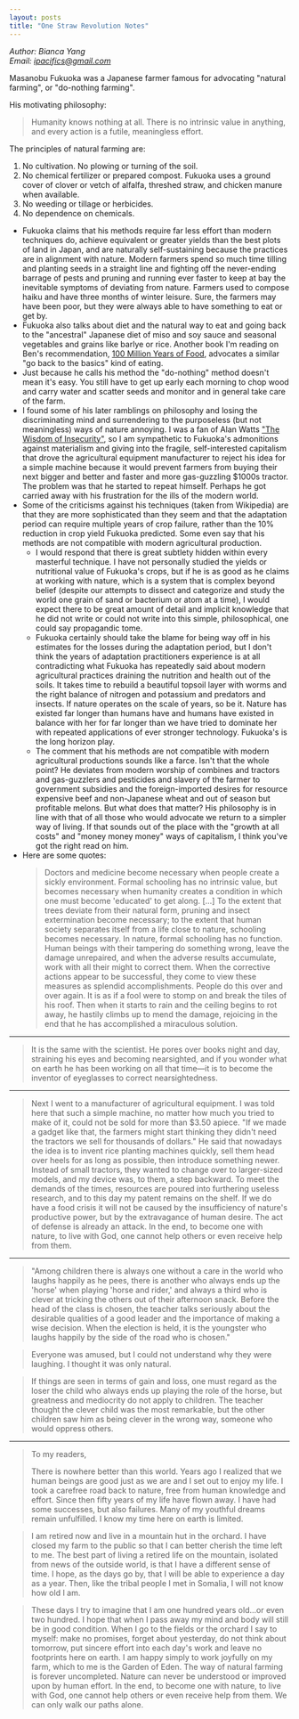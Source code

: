 ```yaml
---
layout: posts
title: "One Straw Revolution Notes"
---
```

*Author: Bianca Yang*<br>
*Email: <a href="mailto:ipacifics@gmail.com?subject=Hello from the XDRT Blog">ipacifics@gmail.com</a>*<br>

Masanobu Fukuoka was a Japanese farmer famous for advocating "natural farming",
or "do-nothing farming".

His motivating philosophy:
> Humanity knows nothing at all. There is no intrinsic value in anything, and
every action is a futile, meaningless effort.

The principles of natural farming are:
  1. No cultivation. No plowing or turning of the soil.
  2. No chemical fertilizer or prepared compost. Fukuoka uses a ground cover
  of clover or vetch of alfalfa, threshed straw, and chicken manure when
  available.
  3. No weeding or tillage or herbicides.
  4. No dependence on chemicals.
* Fukuoka claims that his methods require far less effort than modern
techniques do, achieve equivalent or greater yields than the best plots of
land in Japan, and are naturally self-sustaining because the practices are in
alignment with nature. Modern farmers spend so much time tilling and planting
seeds in a straight line and fighting off the never-ending barrage of pests
and pruning and running ever faster to keep at bay the inevitable symptoms
of deviating from nature. Farmers used to compose haiku and have three months
of winter leisure. Sure, the farmers may have been poor, but they were always
able to have something to eat or get by.
* Fukuoka also talks about diet and the natural way to eat and going back to
the "ancestral" Japanese diet of miso and soy sauce and seasonal vegetables
and grains like barlye or rice. Another book I'm reading on Ben's
recommendation, [100 Million Years of Food](https://www.amazon.com/100-Million-Years-Food-Ancestors/dp/1250050413), advocates a similar "go back to the basics" kind of eating.
* Just because he calls his method the "do-nothing" method doesn't mean it's
easy. You still have to get up early each morning to chop wood and carry water
and scatter seeds and monitor and in general take care of the farm.
* I found some of his later ramblings on philosophy and losing the
discriminating mind and surrendering to the purposeless (but not meaningless)
ways of nature annoying. I was a fan of Alan Watts
["The Wisdom of Insecurity"](https://www.amazon.com/Wisdom-Insecurity-Alan-W-Watts-ebook/dp/B005YNPBH0/ref=sr_1_1?dchild=1&keywords=the+wisdom+of+insecurity&qid=1590477831&sr=8-1),
so I am sympathetic to Fukuoka's admonitions against materialism and giving
into the fragile, self-interested capitalism that drove the agricultural
equipment manufacturer to reject his idea for a simple machine because it
would prevent farmers from buying their next bigger and better and faster and
more gas-guzzling $1000s tractor. The problem was that he started to repeat
himself. Perhaps he got carried away with his frustration for the ills of the
modern world.
* Some of the criticisms against his techniques (taken from Wikipedia) are that
they are more sophisticated than they seem and that the adaptation period
can require multiple years of crop failure, rather than the 10% reduction in
crop yield Fukuoka predicted. Some even say that his methods are not compatible
with modern agricultural production.
  * I would respond that there is great subtlety hidden within every masterful
  technique. I have not personally studied the yields or nutritional value of
  Fukuoka's crops, but if he is as good as he claims at working with nature,
  which is a system that is complex beyond belief (despite our attempts to
  dissect and categorize and study the world one grain of sand or bacterium
  or atom at a time), I would expect there to be great amount of detail and
  implicit knowledge that he did not write or could not write into this simple,
  philosophical, one could say propagandic tome.
  * Fukuoka certainly should take the blame for being way off in his estimates
  for the losses during the adaptation period, but I don't think the years of
  adaptation practitioners experience is at all contradicting what Fukuoka has
  repeatedly said about modern agricultural practices draining the nutrition and
  health out of the soils. It takes time to rebuild a beautiful topsoil layer
  with worms and the right balance of nitrogen and potassium and predators and
  insects. If nature operates on the scale of years, so be it. Nature has
  existed far longer than humans have and humans have existed in balance with her
  for far longer than we have tried to dominate her with repeated applications
  of ever stronger technology. Fukuoka's is the long horizon play.
  * The comment that his methods are not compatible with modern agricultural
  productions sounds like a farce. Isn't that the whole point? He deviates
  from modern worship of combines and tractors and gas-guzzlers and pesticides
  and slavery of the farmer to government subsidies and the foreign-imported
  desires for resource expensive beef and non-Japanese wheat and out of season
  but profitable melons. But what does that matter? His philosophy is in line
  with that of all those who would advocate we return to a simpler way of
  living. If that sounds out of the place with the "growth at all costs" and
  "money money money" ways of capitalism, I think you've got the right read
  on him.
* Here are some quotes:
  > Doctors and medicine become necessary when people create a sickly
  environment. Formal schooling has no intrinsic value, but becomes necessary
  when humanity creates a condition in which one must become 'educated' to get
  along. [...] To the extent that trees deviate from their natural form, pruning
  and insect extermination become necessary; to the extent that human society
  separates itself from a life close to nature, schooling becomes necessary. In
  nature, formal schooling has no function.
  > Human beings with their tampering do something wrong, leave the damage
  unrepaired, and when the adverse results accumulate, work with all their might
  to correct them. When the corrective actions appear to be successful, they
  come to view these measures as splendid accomplishments. People do this over
  and over again. It is as if a fool were to stomp on and break the tiles of his
  roof. Then when it starts to rain and the ceiling begins to rot away, he
  hastily climbs up to mend the damage, rejoicing in the end that he has
  accomplished a miraculous solution.

-----

  > It is the same with the scientist. He pores over books night and day,
  straining his eyes and becoming nearsighted, and if you wonder what on earth
  he has been working on all that time—it is to become the inventor of
  eyeglasses to correct nearsightedness.

-----

  > Next I went to a manufacturer of agricultural equipment. I was told here
  that such a simple machine, no matter how much you tried to make of it, could
  not be sold for more than $3.50 apiece. "If we made a gadget like that, the
  farmers might start thinking they didn't need the tractors we sell for
  thousands of dollars." He said that nowadays the idea is to invent rice
  planting machines quickly, sell them head over heels for as long as possible,
  then introduce something newer. Instead of small tractors, they wanted to
  change over to larger-sized models, and my device was, to them, a step
  backward. To meet the demands of the times, resources are poured into
  furthering useless research, and to this day my patent remains on the shelf.
  > If we do have a food crisis it will not be caused by the insufficiency of
  nature's productive power, but by the extravagance of human desire.
  > The act of defense is already an attack.
  > In the end, to become one with nature, to live with God, one cannot help
  others or even receive help from them.

------

  > "Among children there is always one without a care in the world who laughs
  happily as he pees, there is another who always ends up the 'horse' when
  playing 'horse and rider,' and always a third who is clever at tricking the
  others out of their afternoon snack. Before the head of the class is chosen,
  the teacher talks seriously about the desirable qualities of a good leader and
  the importance of making a wise decision. When the election is held, it is the
  youngster who laughs happily by the side of the road who is chosen."

  > Everyone was amused, but I could not understand why they were laughing. I
  thought it was only natural.

  > If things are seen in terms of gain and loss, one must regard as the loser the
  child who always ends up playing the role of the horse, but greatness and
  mediocrity do not apply to children. The teacher thought the clever child was
  the most remarkable, but the other children saw him as being clever in the
  wrong way, someone who would oppress others.

------

  > To my readers,
  >
  > There is nowhere better than this world. Years ago I realized that we human
  beings are good just as we are and I set out to enjoy my life. I took a
  carefree road back to nature, free from human knowledge and effort. Since
  then fifty years of my life have flown away. I have had some successes, but
  also failures. Many of my youthful dreams remain unfulfilled. I know my time
  here on earth is limited.

  > I am retired now and live in a mountain hut in the orchard. I have closed my
  farm to the public so that I can better cherish the time left to me. The best
  part of living a retired life on the mountain, isolated from news of the
  outside world, is that I have a different sense of time. I hope, as the days
  go by, that I will be able to experience a day as a year. Then, like the
  tribal people I met in Somalia, I will not know how old I am.

  > These days I try to imagine that I am one hundred years old...or even two
  hundred. I hope that when I pass away my mind and body will still be in good
  condition. When I go to the fields or the orchard I say to myself: make no
  promises, forget about yesterday, do not think about tomorrow, put sincere
  effort into each day's work and leave no footprints here on earth. I am happy
  simply to work joyfully on my farm, which to me is the Garden of Eden. The way
  of natural farming is forever uncompleted. Nature can never be understood or
  improved upon by human effort. In the end, to become one with nature, to live
  with God, one cannot help others or even receive help from them. We can only
  walk our paths alone.
